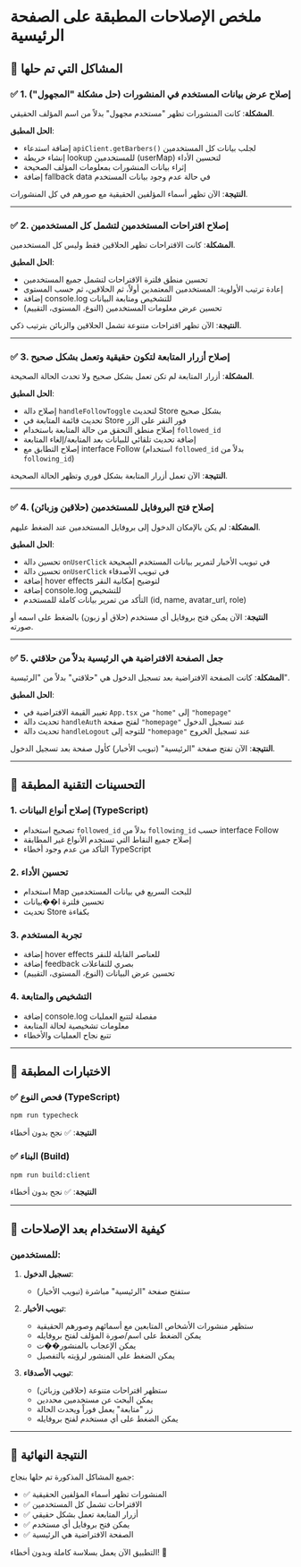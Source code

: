 # ملخص الإصلاحات المطبقة على الصفحة الرئيسية

## 🎯 المشاكل التي تم حلها

### ✅ 1. إصلاح عرض بيانات المستخدم في المنشورات (حل مشكلة "المجهول")

**المشكلة**: كانت المنشورات تظهر "مستخدم مجهول" بدلاً من اسم المؤلف الحقيقي.

**الحل المطبق**:

- إضافة استدعاء `apiClient.getBarbers()` لجلب بيانات كل المستخدمين
- إنشاء خريطة lookup للمستخدمين (userMap) لتحسين الأداء
- إثراء بيانات المنشورات بمعلومات المؤلف الصحيحة
- إضافة fallback data في حالة عدم وجود بيانات المستخدم

**النتيجة**: الآن تظهر أسماء المؤلفين الحقيقية مع صورهم في كل المنشورات.

---

### ✅ 2. إصلاح اقتراحات المستخدمين لتشمل كل المستخدمين

**المشكلة**: كانت الاقتراحات تظهر الحلاقين فقط وليس كل المستخدمين.

**الحل المطبق**:

- تحسين منطق فلترة الاقتراحات لتشمل جميع المستخدمين
- إعادة ترتيب الأولوية: المستخدمين المعتمدين أولاً، ثم الحلاقين، ثم حسب المستوى
- إضافة console.log للتشخيص ومتابعة البيانات
- تحسين عرض معلومات المستخدمين (النوع، المستوى، التقييم)

**النتيجة**: الآن تظهر اقتراحات متنوعة تشمل الحلاقين والزبائن بترتيب ذكي.

---

### ✅ 3. إصلاح أزرار المتابعة لتكون حقيقية وتعمل بشكل صحيح

**المشكلة**: أزرار المتابعة لم تكن تعمل بشكل صحيح ولا تحدث الحالة الصحيحة.

**الحل المطبق**:

- إصلاح دالة `handleFollowToggle` لتحديث Store بشكل صحيح
- تحديث قائمة المتابعة في Store فور النقر على الزر
- إصلاح منطق التحقق من حالة المتابعة باستخدام `followed_id`
- إضافة تحديث تلقائي للبيانات بعد المتابعة/إلغاء المتابعة
- إصلاح التطابق مع interface Follow (استخدام `followed_id` بدلاً من `following_id`)

**النتيجة**: الآن تعمل أزرار المتابعة بشكل فوري وتظهر الحالة الصحيحة.

---

### ✅ 4. إصلاح فتح البروفايل للمستخدمين (حلاقين وزبائن)

**المشكلة**: لم يكن بالإمكان الدخول إلى بروفايل المستخدمين عند الضغط عليهم.

**الحل المطبق**:

- تحسين دالة `onUserClick` في تبويب الأخبار لتمرير بيانات المستخدم الصحيحة
- تحسين دالة `onUserClick` في تبويب الأصدقاء
- إضافة hover effects لتوضيح إمكانية النقر
- إضافة console.log للتشخيص
- التأكد من تمرير بيانات كاملة للمستخدم (id, name, avatar_url, role)

**النتيجة**: الآن يمكن فتح بروفايل أي مستخدم (حلاق أو زبون) بالضغط على اسمه أو صورته.

---

### ✅ 5. جعل الصفحة الافتراضية هي الرئيسية بدلاً من حلاقتي

**المشكلة**: كانت الصفحة الافتراضية بعد تسجيل الدخول هي "حلاقتي" بدلاً من "الرئيسية".

**الحل المطبق**:

- تغيير القيمة الافتراضية في `App.tsx` من `"home"` إلى `"homepage"`
- تحديث دالة `handleAuth` لفتح صفحة `"homepage"` عند تسجيل الدخول
- تحديث دالة `handleLogout` للتوجه إلى `"homepage"` عند تسجيل الخروج

**النتيجة**: الآن تفتح صفحة "الرئيسية" (تبويب الأخبار) كأول صفحة بعد تسجيل الدخول.

---

## 🔧 التحسينات التقنية المطبقة

### 1. إصلاح أنواع البيانات (TypeScript)

- تصحيح استخدام `followed_id` بدلاً من `following_id` حسب interface Follow
- إصلاح جميع النقاط التي تستخدم الأنواع غير المطابقة
- التأكد من عدم وجود أخطاء TypeScript

### 2. تحسين الأداء

- استخدام Map للبحث السريع في بيانات المستخدمين
- تحسين فلترة ا��بيانات
- تحديث Store بكفاءة

### 3. تجربة المستخدم

- إضافة hover effects للعناصر القابلة للنقر
- إضافة feedback بصري للتفاعلات
- تحسين عرض البيانات (النوع، المستوى، التقييم)

### 4. التشخيص والمتابعة

- إضافة console.log مفصلة لتتبع العمليات
- معلومات تشخيصية لحالة المتابعة
- تتبع نجاح العمليات والأخطاء

---

## 🧪 الاختبارات المطبقة

### ✅ فحص النوع (TypeScript)

```bash
npm run typecheck
```

**النتيجة**: ✅ نجح بدون أخطاء

### ✅ البناء (Build)

```bash
npm run build:client
```

**النتيجة**: ✅ نجح بدون أخطاء

---

## 📱 كيفية الاستخدام بعد الإصلاحات

### للمستخدمين:

1. **تسجيل الدخول**:

   - ستفتح صفحة "الرئيسية" مباشرة (تبويب الأخبار)

2. **تبويب الأخبار**:

   - ستظهر منشورات الأشخاص المتابعين مع أسمائهم وصورهم الحقيقية
   - يمكن الضغط على اسم/صورة المؤلف لفتح بروفايله
   - يمكن الإعجاب بالمنشور��ت
   - يمكن الضغط على المنشور لرؤيته بالتفصيل

3. **تبويب الأصدقاء**:
   - ستظهر اقتراحات متنوعة (حلاقين وزبائن)
   - يمكن البحث عن مستخدمين محددين
   - زر "متابعة" يعمل فوراً ويحدث الحالة
   - يمكن الضغط على أي مستخدم لفتح بروفايله

---

## 🎉 النتيجة النهائية

جميع المشاكل المذكورة تم حلها بنجاح:

- ✅ المنشورات تظهر أسماء المؤلفين الحقيقية
- ✅ الاقتراحات تشمل كل المستخدمين
- ✅ أزرار المتابعة تعمل بشكل حقيقي
- ✅ يمكن فتح بروفايل أي مستخدم
- ✅ الصفحة الافتراضية هي الرئيسية

التطبيق الآن يعمل بسلاسة كاملة وبدون أخطاء! 🚀
